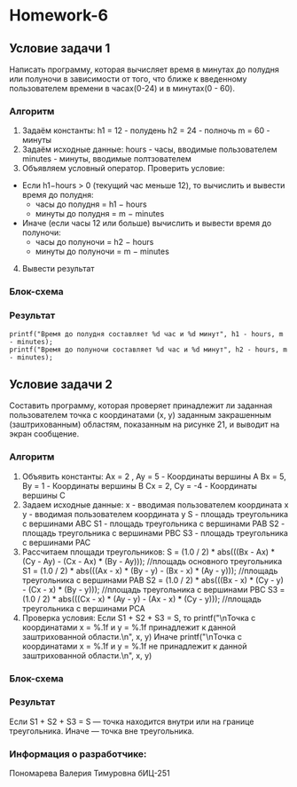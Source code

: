 # Homework-6
## Условие задачи 1
Написать программу, которая вычисляет время в минутах до полудня или полуночи в зависимости от того, что ближе к введенному пользователем времени в часах(0-24) и в минутах(0 - 60).
### Алгоритм
1. Задаём константы:
   h1 = 12 - полудень
   h2 = 24 - полночь
   m = 60 - минуты
2. Задаём исходные данные:
   hours - часы, вводимые пользователем
   minutes - минуты, вводимые полтзователем
3. Объявляем условный оператор.
Проверить условие:
- Если h1−hours > 0 (текущий час меньше 12), то вычислить и вывести время до полудня:
  - часы до полудня = h1 − hours
  - минуты до полудня = m − minutes
- Иначе (если часы 12 или больше) вычислить и вывести время до полуночи:
  - часы до полуночи = h2 − hours
  - минуты до полуночи = m − minutes
4.  Вывести результат
### Блок-схема
### Результат
	printf("Время до полудня составляет %d час и %d минут", h1 - hours, m - minutes);
	printf("Время до полуночи составляет %d час и %d минут", h2 - hours, m - minutes);

## Условие задачи 2
Составить программу, которая проверяет принадлежит ли заданная пользователем точка с координатами (х, у) заданным закрашенным (заштрихованным) областям, показанным на рисунке 21, и выводит на экран сообщение.
### Алгоритм
1. Объявить константы:
  Ax = 2 , Ay = 5 - Координаты вершины A
  Bx = 5, By = 1 - Координаты вершины B
  Cx = 2, Cy = -4 - Координаты вершины C
2. Задаем исходные данные:
   x - вводимая пользователем координата x
   y - вводимая пользователем координата y
   S - площадь треугольника с вершинами ABC
   S1 - площадь треугольника с вершинами PAB
   S2 - площадь треугольника с вершинами PBC
   S3 - площадь треугольника с вершинами PAC
3. Рассчитаем площади треугольников:
   S = (1.0 / 2) * abs(((Bx - Ax) * (Cy - Ay) - (Cx - Ax) * (By - Ay))); //площадь основного треугольника
  S1 = (1.0 / 2) * abs(((Ax - x) * (By - y) - (Bx - x) * (Ay - y))); //площадь треугольника с вершинами PAB
  S2 = (1.0 / 2) * abs(((Bx - x) * (Cy - y) - (Cx - x) * (By - y))); //площадь треугольника с вершинами PBC
  S3 = (1.0 / 2) * abs(((Cx - x) * (Ay - y) - (Ax - x) * (Cy - y))); //площадь треугольника с вершинами PCA
4. Проверка условия:
   Если S1 + S2 + S3 = S, то
     printf("\nТочка с координатами x = %.1f и y = %.1f принадлежит к данной заштрихованной области.\n", x, y)
   Иначе
     printf("\nТочка с координатами x = %.1f и y = %.1f не принадлежит к данной заштрихованной области.\n", x, y)
### Блок-схема
### Результат
  Если S1 + S2 + S3 = S — точка находится внутри или на границе треугольника.
  Иначе — точка вне треугольника.
### Информация о разработчике:
Пономарева Валерия Тимуровна бИЦ-251
